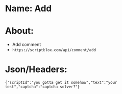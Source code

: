 # Name: Add
# About:
- Add comment
- ```https://scriptblox.com/api/comment/add```

# Json/Headers:
```
{"scriptId":"you gotta get it somehow","text":"your test","captcha":"captcha solver?"}
```
